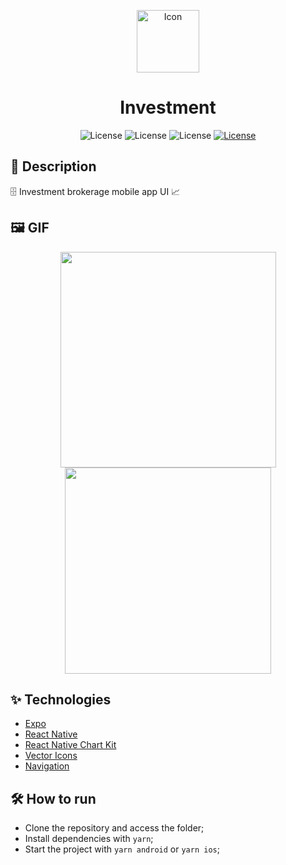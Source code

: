 <p align="center">
<img alt="Icon" width='100' src="https://user-images.githubusercontent.com/51713169/236978796-c8b53dca-c412-4841-8525-2df5aa7d2884.png">
</p>


<h1 align="center">Investment</h1>

<p align="center">
     <img alt="License" src="https://img.shields.io/static/v1?label=React-Native&message=0.71.6&color=202020&labelColor=008CCD">
     <img alt="License" src="https://img.shields.io/static/v1?label=Expo&message=~48.0.11&color=FFFFFF&labelColor=000000">
     <img alt="License" src="https://img.shields.io/static/v1?label=TypeScript&message=^4.9.4&color=FFFFFF&labelColor=082e5c">
  <a href="[https://github.com/Victor5g/Cryptocoin/blob/master/LICENSE](https://github.com/Victor5g/Investments/blob/master/LICENSE)">
     <img alt="License" src="https://img.shields.io/static/v1?label=license&message=MIT&color=8257E5&labelColor=000000">
  </a>
                              
</p>

## 🧾 Description
 🗄️ Investment brokerage mobile app UI 📈

## 🖼 GIF 
<p align="center">
 <img src='https://user-images.githubusercontent.com/51713169/236983613-7d3eda35-c939-4368-9962-bd0fd670f33f.gif' width='345' />
 <img src='https://user-images.githubusercontent.com/51713169/236983845-e61cc9bd-33d1-468b-8594-cbf39af24e38.gif' width='330' />

</p>

## ✨ Technologies 
- [Expo](https://docs.expo.dev/get-started/installation/)
- [React Native](https://reactnative.dev/)
- [React Native Chart Kit](https://github.com/indiespirit/react-native-chart-kit)
- [Vector Icons](https://docs.expo.dev/guides/icons/)
- [Navigation](https://reactnavigation.org/)
                 
                                                                                                                              
## 🛠  How to run

- Clone the repository and access the folder;
- Install dependencies with `yarn`;
- Start the project with `yarn android` or `yarn ios`;
